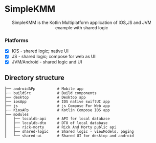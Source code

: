 # SimpleKMM
<p align="center">
    SimpleKMM is the Kotlin Multiplatform application of IOS,JS and JVM example with shared logic
</p>

### **Platforms**
- [x] IOS - shared logic; native UI
- [x] JS - shared logic; compose for web as UI
- [x] JVM/Android - shared logic and UI

## Directory structure
    
    ├── androidAPp          # Mobile app
    ├── buildSrc            # Build components
    ├── desktop             # Desktop app
    ├── iosApp              # IOS native swiftUI app
    ├── js                  # js Compose For Web app
    ├── KiosAPp             # Kotlin Compose IOS app
    ├── modules
    │   ├── localdb-api     # API for local database
    │   ├── localdb-dto     # DTO of local database
    │   ├── rick-morty      # Rick And Morty public api
    │   ├── shared-logic    # Shared logic - viewModels, paging
    │   └── shared-ui       # Shared UI for desktop and android
